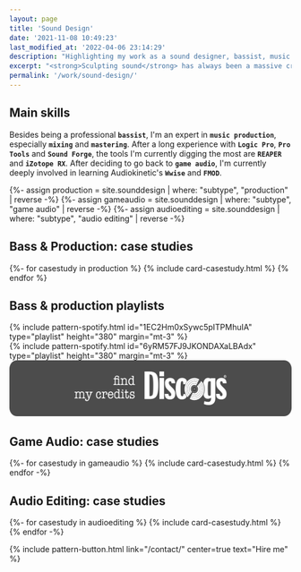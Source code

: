 ```yaml
---
layout: page
title: 'Sound Design'
date: '2021-11-08 10:49:23'
last_modified_at: '2022-04-06 23:14:29'
description: "Highlighting my work as a sound designer, bassist, music producer, game audio specialist and audio editor."
excerpt: "<strong>Sculpting sound</strong> has always been a massive creative push. Whether creating the foundation with the bass, realizing an artist’s vision by producing and mixing, recording in the field for game audio and up to editing and restoration, sound design is a constant source of excitement."
permalink: '/work/sound-design/'
---
```

## Main skills

Besides being a professional **`bassist`**, I'm an expert in **`music production`**, especially **`mixing`** and **`mastering`**.  After a long experience with **`Logic Pro`**, **`Pro Tools`** and **`Sound Forge`**, the tools I'm currently digging the most are **`REAPER`** and **`iZotope RX`**. After deciding to go back to **`game audio`**, I'm currently deeply involved in learning Audiokinetic's **`Wwise`** and **`FMOD`**.

<section class="m2m-entry my-5 pb-1">
{%- assign production = site.sounddesign | where: "subtype", "production" | reverse -%}
{%- assign gameaudio = site.sounddesign | where: "subtype", "game audio" | reverse -%}
{%- assign audioediting = site.sounddesign | where: "subtype", "audio editing" | reverse -%}
  <div class="h-feed">
  <h2 class="p-name h1 fs-1 text-center text-uppercase m2m-text-rotate mt-5">Bass & Production: case studies</h2>
    <div class="card-group mt-5">
      <div class="row row-cols-1 row-cols-sm-2 g-4">
        {%- for casestudy in production %}
        {% include card-casestudy.html %}
        {% endfor %}
      </div>
    </div>
  </div>
  <h2 class="h1 fs-2 text-center m2m-text-rotate mt-5">Bass & production playlists</h2>
  <div class="row row-cols-1 row-cols-sm-2 g-4">
    <div class="col">
      {% include pattern-spotify.html id="1EC2Hm0xSywc5pITPMhuIA" type="playlist" height="380" margin="mt-3" %}
    </div>
    <div class="col">
      {% include pattern-spotify.html id="6yRM57FJ9JKONDAXaLBAdx" type="playlist" height="380" margin="mt-3" %}
    </div>
  </div>
</section>

<div class="text-center mb-5 pb-5">
  <a class="m2m-transition-opacity-03s" href="https://www.discogs.com/artist/1206278-Simone-Silvestroni" title="Find my credits on Discogs">
    <img src="/assets/images/follow-discogs.png" width="570" height="100" alt="Find my credits on Discogs">
  </a>
</div>

<section class="m2m-entry my-5 pb-3">
  <div class="h-feed">
  <h2 class="p-name h1 fs-1 text-center text-uppercase m2m-text-rotate my-5">Game Audio: case studies</h2>  
    <div class="card-group mt-5 pb-3">
      <div class="row row-cols-1 row-cols-sm-2 g-4">
      {%- for casestudy in gameaudio %}
      {% include card-casestudy.html %}
      {% endfor -%}
      </div>
    </div>    
  </div>
</section>
<section class="m2m-entry my-5 pb-3">
  <div class="h-feed">
  <h2 class="p-name h1 fs-1 text-center text-uppercase m2m-text-rotate my-5">Audio Editing: case studies</h2>
    <div class="card-group pb-3">
      <div class="row row-cols-1 row-cols-sm-2 g-4">
      {%- for casestudy in audioediting %}
      {% include card-casestudy.html %}
      {% endfor -%}
      </div>
    </div>  
  </div>
</section>

{% include pattern-button.html link="/contact/" center=true text="Hire me" %}